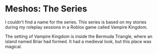 # Meshos: The Series
I couldn't find a name for the series.
This series is based on my stories during my roleplay sessions in a Roblox game called Vampire Kingdom.

The setting of Vampire Kingdom is inside the Bermuda Triangle, where an island named Briar had formed. It had a medieval look, but this place was magical.
